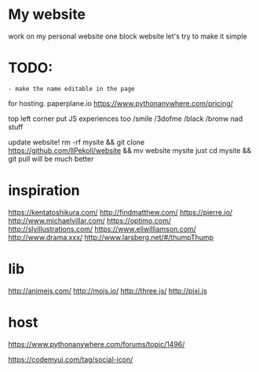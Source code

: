 My website
==========

work on my personal website
one block website
let's try to make it simple

TODO:
=====
    - make the name editable in the page


for hosting.
paperplane.io
https://www.pythonanywhere.com/pricing/


top left corner put JS experiences too
/smile
/3dofme
/black
/bronw nad stuff

update website!
rm -rf mysite && git clone https://github.com/llPekoll/website && mv website mysite
just cd mysite && git pull will be much better


inspiration
===============
https://kentatoshikura.com/
http://findmatthew.com/
https://pierre.io/
http://www.michaelvillar.com/
https://optimo.com/
http://slyillustrations.com/
https://www.eliwilliamson.com/
http://www.drama.xxx/
http://www.larsberg.net/#/thumpThump

lib 
====
http://animejs.com/
http://mojs.io/
http://three.js/
http://pixi.js

host
====
https://www.pythonanywhere.com/forums/topic/1496/


https://codemyui.com/tag/social-icon/